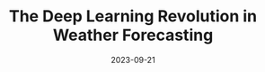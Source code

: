 ---
title: The Deep Learning Revolution in Weather Forecasting
venue: Presentation, ML for Climate Meetup @ Dataiku
date: 2023-09-21
authors: David Landry
pdf: revolution-meetup.pdf
---